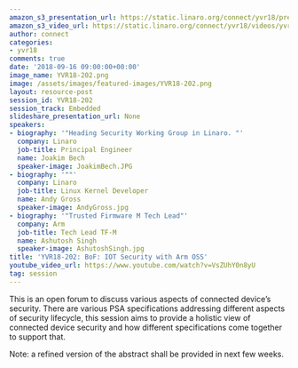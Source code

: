 ```yaml
---
amazon_s3_presentation_url: https://static.linaro.org/connect/yvr18/presentations/yvr18-202.pdf
amazon_s3_video_url: https://static.linaro.org/connect/yvr18/videos/yvr18-202.mp4
author: connect
categories:
- yvr18
comments: true
date: '2018-09-16 09:00:00+00:00'
image_name: YVR18-202.png
image: /assets/images/featured-images/YVR18-202.png
layout: resource-post
session_id: YVR18-202
session_track: Embedded
slideshare_presentation_url: None
speakers:
- biography: '"Heading Security Working Group in Linaro. "'
  company: Linaro
  job-title: Principal Engineer
  name: Joakim Bech
  speaker-image: JoakimBech.JPG
- biography: '""'
  company: Linaro
  job-title: Linux Kernel Developer
  name: Andy Gross
  speaker-image: AndyGross.jpg
- biography: '"Trusted Firmware M Tech Lead"'
  company: Arm
  job-title: Tech Lead TF-M
  name: Ashutosh Singh
  speaker-image: AshutoshSingh.jpg
title: 'YVR18-202: BoF: IOT Security with Arm OSS'
youtube_video_url: https://www.youtube.com/watch?v=VsZUhY0n8yU
tag: session
---
```


This is an open forum to discuss various aspects of connected device’s security. There are various PSA specifications addressing different aspects of security lifecycle, this session aims to provide a holistic view of connected device security and how different specifications come together to support that.

Note: a refined version of the abstract shall be provided in next few weeks.